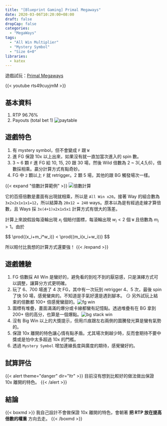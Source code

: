 ```yaml
---
title: "[Blueprint Gaming] Primal Megaways"
date: 2020-03-06T10:20:00+08:00
draft: false
dropCap: false
categories:
  - "MegaWays"
tags:
  - "All Win Multiplier"
  - "Mystery Symbol"
  - "Size 6+0"
libraries:
  - katex
---
```


遊戲試玩：[Primal Megaways](https://ogs-gcm-eu-prod.nyxop.net/gcm/gcm-launcher/launcher.html?currency=EUR&device=desktop&gameUrl=https%3A%2F%2Fnyxmaltargs.blueprintgaming.com%2Floader%2F%3Fenvid%3Deur&gameid=BP_Primal&lang=en-us&lobbyurl=&mode=demo&ogsgameid=380089&operatorid=405&sessionid=Free%3Aur49jihk66mn0nb5iaig5pbndij)

{{< youtube rts49cuyjmM >}}

<!--more-->

## 基本資料

1. RTP 96.76%
2. Payouts (total bet 1)
   ![paytable](https://i.imgur.com/GxsWEz9.jpg)

## 遊戲特色

1. 有 mystery symbol，但不會變成 `F` 跟 `W`
2. 進 FG 保證 10x 以上出來，如果沒有就一直加當次進入的 spin 數。
3. 3 ~ 6 顆 `F` 進 FG 給 10, 15, 20 跟 30 場，然後 Wild 倍數為 2 ~ 3(,4,5,6)，倍數採相乘。贏分計算方式有點奇妙。
4. FG 中 `2` 顆以上 `F` 就 retrigger。2 顆 5 場，其他的跟 BG 觸發場次一樣。

{{< expand "倍數計算範例" >}}
![倍數計算](https://i.imgur.com/JFuiASX.jpg)

它的百搭倍數是畫面有出現就相乘，所以是 `All Win x20`。接著 Way 的組合數為 `3x2x2x1x1x1=12`，所以結算為 `20x12 = 240` ways。原本以為是有經過走線才算倍數，且 Ways 採 `3x(4+1)x2x1x5x1` 計算方式有很大的落差。

計算上來說假設每滾輪出現 $x_i$ 個賠付圖標，每滾輪出現 $w_i < 2$ 個 `W` 且倍數為 $m_i > 1$。由於

<div>
$$
\prod{(x_i+m_i*w_i)} < \prod{(m_i(x_i+w_i))}
$$
</div>

所以賠付比我想的計算方式還要強！
{{< /expand >}}

## 遊戲體驗

1. FG 倍數採 All Win 是蠻好的，避免看的到吃不到的厭惡感，只是演繹方式可以調整，讓算分方式更明確。
2. 玩了 6、700 場進了 4 次 FG，其中有一次玩到 retrigger 4、5 次，最後 spin 了快 50 場，感覺蠻爽的。不知道是手氣好還是遇到腳本。 😏 另外試玩上結束的倍數都 100+ 倍感覺蠻甜的。![fg win](https://i.imgur.com/n56ZG7j.jpg)
3. 圖標有堆疊，畫面滿滿的爆分或卡線都蠻有記憶點。透過堆疊有在 BG 拿到 200+ 倍的高分，也算是一個爆點。![bg stack win](https://i.imgur.com/HcsYQ9l.jpg)
4. 沒有 Big Win 以上的大獎提示，但用爪痕跟左右兩側的圖騰發光算是蠻有氣勢的。
5. 保證 10x 離開的特色讓心情有點矛盾。尤其場次剩越少時，反而會期待不要中獎或是怕中太多超過 10x 的門檻。
6. 透過 `Mystery Symbol` 增加連線長度與廣度的期待，感覺蠻好的。

## 試算評估

{{< alert theme="danger" dir="ltr" >}}
目前沒有想到比較好的做法做出保證 10x 離開的特色。
{{< /alert >}}

## 結論

{{< boxmd >}}
我自己設計不會做保證 10x 離開的特色，會朝著 **把 RTP 放在提高倍數的權重** 方向去走。
{{< /boxmd >}}

